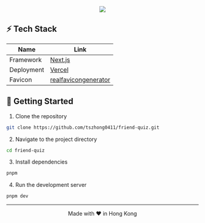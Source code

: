 <p align="center">
  <img src="https://honghong.me/images/projects/friend-quiz/cover.png">
</p>

## ⚡️ Tech Stack

| Name       | Link                                                      |
| ---------- | --------------------------------------------------------- |
| Framework  | [Next.js](https://nextjs.org/)                            |
| Deployment | [Vercel](https://vercel.com)                              |
| Favicon    | [realfavicongenerator](https://realfavicongenerator.net/) |

## 👋 Getting Started

1. Clone the repository

```bash
git clone https://github.com/tszhong0411/friend-quiz.git
```

2. Navigate to the project directory

```bash
cd friend-quiz
```

3. Install dependencies

```bash
pnpm
```

4. Run the development server

```bash
pnpm dev
```

<hr>
<p align="center">
Made with ❤️ in Hong Kong
</p>
